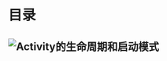 # 目录

## ![Activity的生命周期和启动模式](https://github.com/nullWolf007/Android/blob/master/android-develop-art/Activity%E7%9A%84%E7%94%9F%E5%91%BD%E5%91%A8%E6%9C%9F%E5%92%8C%E5%90%AF%E5%8A%A8%E6%A8%A1%E5%BC%8Fmd)
